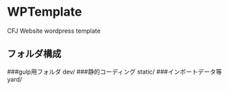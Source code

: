 # WPTemplate
CFJ Website wordpress template
## フォルダ構成
###gulp用フォルダ
dev/
###静的コーディング
static/
###インポートデータ等
yard/
